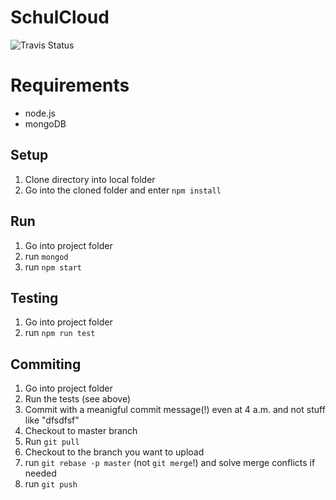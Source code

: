 # SchulCloud

![Travis Status](https://travis-ci.org/schulcloud/schulcloud.svg)

# Requirements

* node.js
* mongoDB

## Setup

1. Clone directory into local folder
2. Go into the cloned folder and enter `npm install`

## Run

1. Go into project folder
2. run `mongod`
2. run `npm start`

## Testing

1. Go into project folder
2. run `npm run test`

## Commiting

1. Go into project folder
2. Run the tests (see above)
3. Commit with a meanigful commit message(!) even at 4 a.m. and not stuff like "dfsdfsf"
4. Checkout to master branch
5. Run `git pull`
6. Checkout to the branch you want to upload
7. run `git rebase -p master` (not `git merge`!) and solve merge conflicts if needed
8. run `git push`
